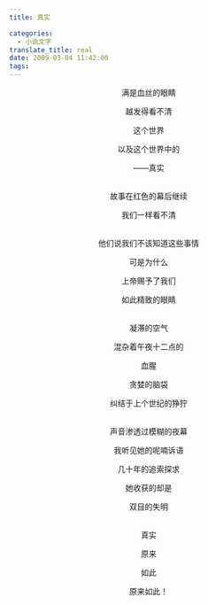 ```yaml
---
title: 真实

categories:
  - 小说文字
translate_title: real
date: 2009-03-04 11:42:00
tags:
---
```

<center>

满是血丝的眼睛

越发得看不清

这个世界

以及这个世界中的

——真实

\
故事在红色的幕后继续

我们一样看不清

\
他们说我们不该知道这些事情

可是为什么

上帝赐予了我们

如此精致的眼睛

\
凝滞的空气

混杂着午夜十二点的

血腥

贪婪的脑袋

纠结于上个世纪的狰狞

\
声音渗透过模糊的夜幕

我听见她的呢喃诉语

几十年的追索探求

她收获的却是

双目的失明

\
真实

原来

如此

原来如此！
</center>